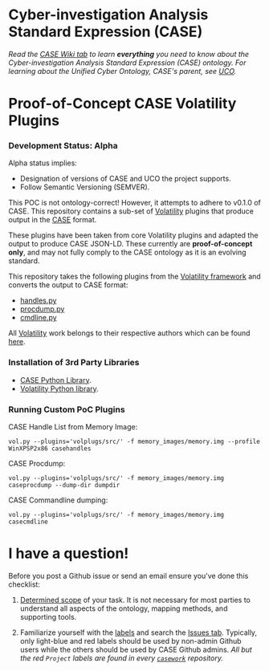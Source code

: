 # Cyber-investigation Analysis Standard Expression (CASE)

_Read the [CASE Wiki tab](https://github.com/casework/CASE/wiki) to learn **everything** you need to know about the Cyber-investigation Analysis Standard Expression (CASE) ontology._
_For learning about the Unified Cyber Ontology, CASE's parent, see [UCO](https://github.com/ucoProject/UCO)._

# Proof-of-Concept CASE Volatility Plugins

### Development Status: Alpha

Alpha status implies:
- Designation of versions of CASE and UCO the project supports.
- Follow Semantic Versioning (SEMVER).

This POC is not ontology-correct! However, it attempts to adhere to v0.1.0 of CASE.
This repository contains a sub-set of [Volatility](https://github.com/volatilityfoundation/volatility/)
plugins that produce output in the [CASE](https://github.com/casework/CASE) format.

These plugins have been taken from core Volatility plugins and adapted
the output to produce CASE JSON-LD. These currently are **proof-of-concept
only**, and may not fully comply to the CASE ontology as it is an evolving standard.

This repository takes the following plugins from the [Volatility framework](https://github.com/volatilityfoundation/volatility/)
and converts the output to CASE format:

* [handles.py](https://github.com/volatilityfoundation/volatility/blob/master/volatility/plugins/handles.py)
* [procdump.py](https://github.com/volatilityfoundation/volatility/blob/master/volatility/plugins/procdump.py)
* [cmdline.py](https://github.com/volatilityfoundation/volatility/blob/master/volatility/plugins/cmdline.py)


All [Volatility](https://github.com/volatilityfoundation/volatility/) work belongs to their respective authors which can be found [here](https://github.com/volatilityfoundation/volatility/blob/master/AUTHORS.txt).


### Installation  of 3rd Party Libraries
* [CASE Python Library](https://github.com/casework/CASE-Python-API).
* [Volatility Python library](https://github.com/volatilityfoundation/volatility/wiki/Installation).


### Running Custom PoC Plugins


CASE Handle List from Memory Image:
```
vol.py --plugins='volplugs/src/' -f memory_images/memory.img --profile WinXPSP2x86 casehandles
```

CASE Procdump:
```
vol.py --plugins='volplugs/src/' -f memory_images/memory.img caseprocdump --dump-dir dumpdir
```

CASE Commandline dumping:
```
vol.py --plugins='volplugs/src/' -f memory_images/memory.img casecmdline
```

# I have a question!

Before you post a Github issue or send an email ensure you've done this checklist:

1. [Determined scope](https://caseontology.org/ontology/start.html#scope) of your task. It is not necessary for most parties to understand all aspects of the ontology, mapping methods, and supporting tools.

2. Familiarize yourself with the [labels](https://github.com/casework/CASE-Implementation-Volatility/labels) and search the [Issues tab](https://github.com/casework/CASE-Implementation-Volatility/issues). Typically, only light-blue and red labels should be used by non-admin Github users while the others should be used by CASE Github admins.
*All but the red `Project` labels are found in every [`casework`](https://github.com/casework) repository.*
